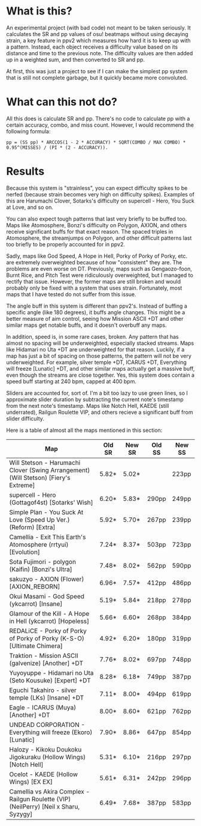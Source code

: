 # What is this?
An experimental project (with bad code) not meant to be taken seriously. It calculates the SR and pp values of osu! beatmaps without using decaying strain, a key feature in ppv2 which measures how hard it is to keep up with a pattern. Instead, each object receives a difficulty value based on its distance and time to the previous note. The difficulty values are then added up in a weighted sum, and then converted to SR and pp.

At first, this was just a project to see if I can make the simplest pp system that is still not complete garbage, but it quickly became more convoluted.

# What can this not do?
All this does is calculate SR and pp. There's no code to calculate pp with a certain accuracy, combo, and miss count. However, I would recommend the following formula:

`pp = (SS pp) * ARCCOS(1 - 2 * ACCURACY) * SQRT(COMBO / MAX COMBO) * 0.95^(MISSES) / (PI * (2 - ACCURACY)).`

# Results
Because this system is "strainless", you can expect difficulty spikes to be nerfed (because strain becomes very high on difficulty spikes). Examples of this are Harumachi Clover, Sotarks's difficulty on supercell - Hero, You Suck at Love, and so on.

You can also expect tough patterns that last very briefly to be buffed too. Maps like Atomosphere, Bonzi's difficulty on Polygon, AXION, and others receive significant buffs for that exact reason. The spaced triples in Atomosphere, the streamjumps on Polygon, and other difficult patterns last too briefly to be properly accounted for in ppv2.

Sadly, maps like God Speed, A Hope in Hell, Porky of Porky of Porky, etc. are extremely overweighted because of how "consistent" they are. The problems are even worse on DT. Previously, maps such as Gengaozo-foon, Burnt Rice, and Pitch Test were ridiculously overweighted, but I managed to rectify that issue. However, the former maps are still broken and would probably only be fixed with a system that uses strain. Fortunately, most maps that I have tested do not suffer from this issue.

The angle buff in this system is different than ppv2's. Instead of buffing a specific angle (like 180 degrees), it buffs angle changes. This might be a better measure of aim control, seeing how Mission ASCII +DT and other similar maps get notable buffs, and it doesn't overbuff any maps.

In addition, speed is, in some rare cases, broken. Any pattern that has almost no spacing will be underweighted, especially stacked streams. Maps like Hidamari no Uta +DT are underweighted for that reason. Luckily, if a map has just a bit of spacing on those patterns, the pattern will not be very underweighted. For example, silver temple +DT, ICARUS +DT, Everything will freeze [Lunatic] +DT, and other similar maps actually get a massive buff, even though the streams are close together. Yes, this system does contain a speed buff starting at 240 bpm, capped at 400 bpm.

Sliders are accounted for, sort of. I'm a bit too lazy to use green lines, so I approximate slider duration by subtracting the current note's timestamp from the next note's timestamp. Maps like Notch Hell, KAEDE (still underrated), Railgun Roulette VIP, and others recieve a significant buff from slider difficulty.

Here is a table of almost all the maps mentioned in this section:

Map|Old SR|New SR|Old SS|New SS|
---|---|---|---|---|
Will Stetson - Harumachi Clover (Swing Arrangement) (Will Stetson) [Fiery's Extreme]|5.82*|5.02*||223pp|157pp|
supercell - Hero (Gottagof4st) [Sotarks' Wish]|6.20*|5.83*|290pp|249pp|
Simple Plan - You Suck At Love (Speed Up Ver.) (Reform) [Extra]|5.92*|5.70*|267pp|239pp|
Camellia - Exit This Earth's Atomosphere (rrtyui) [Evolution]|7.24*|8.37*|503pp|723pp|
Sota Fujimori - polygon (Kaifin) [Bonzi's Ultra]|7.48*|8.02*|562pp|590pp|
sakuzyo - AXION (Flower) [AXION_REBORN]|6.96*|7.57*|412pp|486pp|
Okui Masami - God Speed (ykcarrot) [Insane]|5.19*|5.84*|218pp|278pp|
Glamour of the Kill - A Hope in Hell (ykcarrot) [Hopeless]|5.66*|6.60*|268pp|384pp|
REDALiCE - Porky of Porky of Porky of Porky (K-S-O) [Ultimate Chimera]|4.92*|6.20*|180pp|319pp|
Traktion - Mission ASCII (galvenize) [Another] +DT|7.76*|8.02*|697pp|748pp|
Yuyoyuppe - Hidamari no Uta (Seto Kousuke) [Expert] +DT|8.28*|6.18*|749pp|387pp|
Eguchi Takahiro - silver temple (LKs) [Insane] +DT|7.11*|8.00*|494pp|619pp|
Eagle - ICARUS (Muya) [Another] +DT|8.00*|8.60*|621pp|762pp|
UNDEAD CORPORATION - Everything will freeze (Ekoro) [Lunatic]|7.90*|8.86*|647pp|854pp|
Halozy - Kikoku Doukoku Jigokuraku (Hollow Wings) [Notch Hell]|5.31*|6.10*|216pp|297pp|
Ocelot - KAEDE (Hollow Wings) [EX EX]|5.61*|6.31*|242pp|296pp|
Camellia vs Akira Complex - Railgun Roulette (VIP) (NeilPerry) [Neil x Sharu, Syzygy]|6.49*|7.68*|387pp|583pp|
